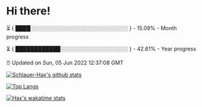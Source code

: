 # Hi there!

⏳ { ████░░░░░░░░░░░░░░░░░░░░░░░░░░ } - 15.09% - Month progress

⏳ { ████████████░░░░░░░░░░░░░░░░░░ } - 42.61% - Year progress

⏰ Updated on Sun, 05 Jun 2022 12:37:08 GMT


[![Schlauer-Hax's github stats](https://github-readme-stats.vercel.app/api?username=Schlauer-Hax&show_icons=true&theme=dark&count_private=true)](https://github.com/Schlauer-Hax)


[![Top Langs](https://github-readme-stats.vercel.app/api/top-langs/?username=Schlauer-Hax&layout=compact&theme=dark)](https://github.com/Schlauer-Hax?tab=repositories)


[![Hax's wakatime stats](https://github-readme-stats.vercel.app/api/wakatime?username=Hax&theme=dark)](https://wakatime.com/@Hax)

